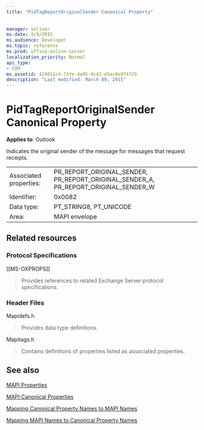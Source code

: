 ```yaml
---
title: "PidTagReportOriginalSender Canonical Property"
 
 
manager: soliver
ms.date: 3/9/2015
ms.audience: Developer
ms.topic: reference
ms.prod: office-online-server
localization_priority: Normal
api_type:
- COM
ms.assetid: 429811c4-73fe-4a05-9c42-e5ac8e974f29
description: "Last modified: March 09, 2015"
---
```


# PidTagReportOriginalSender Canonical Property

  
  
**Applies to**: Outlook 
  
Indicates the original sender of the message for messages that request receipts.
  
|||
|:-----|:-----|
|Associated properties:  <br/> |PR_REPORT_ORIGINAL_SENDER, PR_REPORT_ORIGINAL_SENDER_A, PR_REPORT_ORIGINAL_SENDER_W  <br/> |
|Identifier:  <br/> |0x0082  <br/> |
|Data type:  <br/> |PT_STRING8, PT_UNICODE  <br/> |
|Area:  <br/> |MAPI envelope  <br/> |
   
## Related resources

### Protocol Specifications

[[MS-OXPROPS]] 
  
> Provides references to related Exchange Server protocol specifications.
    
### Header Files

Mapidefs.h
  
> Provides data type definitions.
    
Mapitags.h
  
> Contains definitions of properties listed as associated properties.
    
## See also



[MAPI Properties](mapi-properties.md)
  
[MAPI Canonical Properties](mapi-canonical-properties.md)
  
[Mapping Canonical Property Names to MAPI Names](mapping-canonical-property-names-to-mapi-names.md)
  
[Mapping MAPI Names to Canonical Property Names](mapping-mapi-names-to-canonical-property-names.md)

